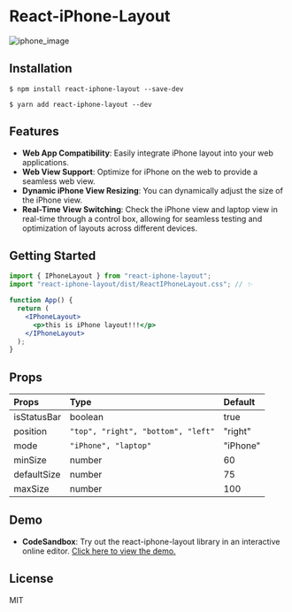 # React-iPhone-Layout

![iphone_image](https://github.com/BangDori/react-iphone-layout/assets/44726494/9015f4fb-caf3-4c4f-b660-46c9f94c8f81)

## Installation

```shell
$ npm install react-iphone-layout --save-dev

$ yarn add react-iphone-layout --dev
```

## Features

- **Web App Compatibility**: Easily integrate iPhone layout into your web applications.
- **Web View Support**: Optimize for iPhone on the web to provide a seamless web view.
- **Dynamic iPhone View Resizing**: You can dynamically adjust the size of the iPhone view.
- **Real-Time View Switching**: Check the iPhone view and laptop view in real-time through a control box, allowing for seamless testing and optimization of layouts across different devices.

## Getting Started

```jsx
import { IPhoneLayout } from "react-iphone-layout";
import "react-iphone-layout/dist/ReactIPhoneLayout.css"; // ✨

function App() {
  return (
    <IPhoneLayout>
      <p>this is iPhone layout!!!</p>
    </IPhoneLayout>
  );
}
```

## Props

| **Props**   | **Type**                           | **Default** |
| :---------- | :--------------------------------- | :---------- |
| isStatusBar | boolean                            | true        |
| position    | `"top", "right", "bottom", "left"` | "right"     |
| mode        | `"iPhone", "laptop"`               | "iPhone"    |
| minSize     | number                             | 60          |
| defaultSize | number                             | 75          |
| maxSize     | number                             | 100         |

## Demo

- **CodeSandbox**: Try out the react-iphone-layout library in an interactive online editor. [Click here to view the demo.](https://codesandbox.io/p/devbox/react-iphone-layout-y3mcl7)

## License

MIT
